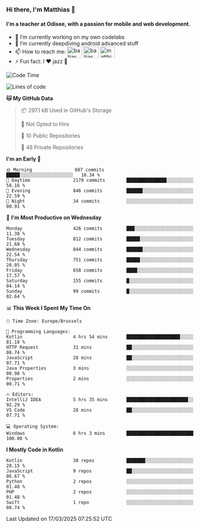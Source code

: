### Hi there, I'm Matthias 👋

#### I'm a teacher at Odisee, with a passion for mobile and web development.

- 🔭 I’m currently working on my own codelabs
- 🌱 I’m currently deepdiving android advanced stuff
- 📫 How to reach me: <a href="https://dev.to/batjas" target="_blank"><img align="center" src="https://raw.githubusercontent.com/rahuldkjain/github-profile-readme-generator/master/src/images/icons/Social/devto.svg" alt="batjas" height="30" width="40" /></a>
<a href="https://twitter.com/batjas" target="_blank"><img align="center" src="https://raw.githubusercontent.com/rahuldkjain/github-profile-readme-generator/master/src/images/icons/Social/twitter.svg" alt="batjas" height="30" width="40" /></a>
<a href="https://linkedin.com/in/matthiasdruwé" target="_blank"><img align="center" src="https://raw.githubusercontent.com/rahuldkjain/github-profile-readme-generator/master/src/images/icons/Social/linked-in-alt.svg" alt="matthiasdruwé" height="30" width="40" /></a>
- ⚡ Fun fact: I ❤ jazz 🎷


<!--START_SECTION:waka-->
![Code Time](http://img.shields.io/badge/Code%20Time-1%2C409%20hrs%2018%20mins-blue)

![Lines of code](https://img.shields.io/badge/From%20Hello%20World%20I%27ve%20Written-6.0%20million%20lines%20of%20code-blue)

**🐱 My GitHub Data** 

> 📦 297.1 kB Used in GitHub's Storage 
 > 
> 🚫 Not Opted to Hire
 > 
> 📜 10 Public Repositories 
 > 
> 🔑 48 Private Repositories 
 > 
**I'm an Early 🐤** 

```text
🌞 Morning                687 commits         █████░░░░░░░░░░░░░░░░░░░░   18.34 % 
🌆 Daytime                2178 commits        ███████████████░░░░░░░░░░   58.16 % 
🌃 Evening                846 commits         ██████░░░░░░░░░░░░░░░░░░░   22.59 % 
🌙 Night                  34 commits          ░░░░░░░░░░░░░░░░░░░░░░░░░   00.91 % 
```
📅 **I'm Most Productive on Wednesday** 

```text
Monday                   426 commits         ███░░░░░░░░░░░░░░░░░░░░░░   11.38 % 
Tuesday                  812 commits         █████░░░░░░░░░░░░░░░░░░░░   21.68 % 
Wednesday                844 commits         ██████░░░░░░░░░░░░░░░░░░░   22.54 % 
Thursday                 751 commits         █████░░░░░░░░░░░░░░░░░░░░   20.05 % 
Friday                   658 commits         ████░░░░░░░░░░░░░░░░░░░░░   17.57 % 
Saturday                 155 commits         █░░░░░░░░░░░░░░░░░░░░░░░░   04.14 % 
Sunday                   99 commits          █░░░░░░░░░░░░░░░░░░░░░░░░   02.64 % 
```


📊 **This Week I Spent My Time On** 

```text
🕑︎ Time Zone: Europe/Brussels

💬 Programming Languages: 
Kotlin                   4 hrs 54 mins       ████████████████████░░░░░   81.18 % 
HTTP Request             31 mins             ██░░░░░░░░░░░░░░░░░░░░░░░   08.74 % 
JavaScript               28 mins             ██░░░░░░░░░░░░░░░░░░░░░░░   07.71 % 
Java Properties          3 mins              ░░░░░░░░░░░░░░░░░░░░░░░░░   00.98 % 
Properties               2 mins              ░░░░░░░░░░░░░░░░░░░░░░░░░   00.71 % 

🔥 Editors: 
IntelliJ IDEA            5 hrs 35 mins       ███████████████████████░░   92.29 % 
VS Code                  28 mins             ██░░░░░░░░░░░░░░░░░░░░░░░   07.71 % 

💻 Operating System: 
Windows                  6 hrs 3 mins        █████████████████████████   100.00 % 
```

**I Mostly Code in Kotlin** 

```text
Kotlin                   38 repos            ███████░░░░░░░░░░░░░░░░░░   28.15 % 
JavaScript               9 repos             ██░░░░░░░░░░░░░░░░░░░░░░░   06.67 % 
Python                   2 repos             ░░░░░░░░░░░░░░░░░░░░░░░░░   01.48 % 
PHP                      2 repos             ░░░░░░░░░░░░░░░░░░░░░░░░░   01.48 % 
Swift                    1 repo              ░░░░░░░░░░░░░░░░░░░░░░░░░   00.74 % 
```




 Last Updated on 17/03/2025 07:25:52 UTC
<!--END_SECTION:waka-->
